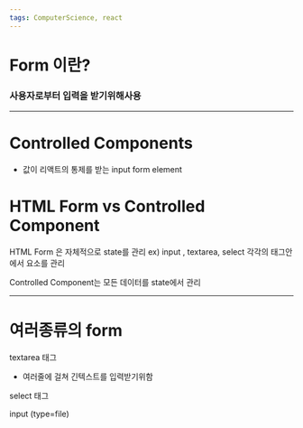 ```yaml
---
tags: ComputerScience, react
---
```

# Form 이란?
### 사용자로부터 입력을 받기위해사용

------------------------

# Controlled Components

- 값이 리액트의 통제를 받는 input form element


# HTML Form vs Controlled Component

HTML Form 은 자체적으로 state를 관리
ex)  input , textarea, select 각각의 태그안에서 요소를 관리

Controlled Component는 모든 데이터를 state에서 관리



------------

# 여러종류의 form

textarea 태그
- 여러줄에 걸쳐 긴텍스트를 입력받기위함

select 태그


input (type=file)
